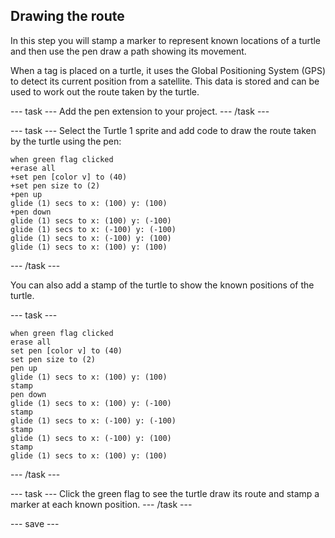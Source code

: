 ## Drawing the route

In this step you will stamp a marker to represent known locations of a turtle and then use the pen draw a path showing its movement. 

When a tag is placed on a turtle, it uses the Global Positioning System (GPS) to detect its current position from a satellite. This data is stored and can be used to work out the route taken by the turtle. 

--- task ---
Add the pen extension to your project. 
--- /task ---

--- task ---
Select the Turtle 1 sprite and add code to draw the route taken by the turtle using the pen:

```blocks3
when green flag clicked
+erase all
+set pen [color v] to (40)
+set pen size to (2)
+pen up
glide (1) secs to x: (100) y: (100)
+pen down
glide (1) secs to x: (100) y: (-100)
glide (1) secs to x: (-100) y: (-100)
glide (1) secs to x: (-100) y: (100)
glide (1) secs to x: (100) y: (100)
```

--- /task ---

You can also add a stamp of the turtle to show the known positions of the turtle. 

--- task ---

```blocks3
when green flag clicked
erase all
set pen [color v] to (40)
set pen size to (2)
pen up
glide (1) secs to x: (100) y: (100)
stamp
pen down
glide (1) secs to x: (100) y: (-100)
stamp
glide (1) secs to x: (-100) y: (-100)
stamp
glide (1) secs to x: (-100) y: (100)
stamp
glide (1) secs to x: (100) y: (100)
```

--- /task ---

--- task ---
Click the green flag to see the turtle draw its route and stamp a marker at each known position. 
--- /task ---

--- save ---
